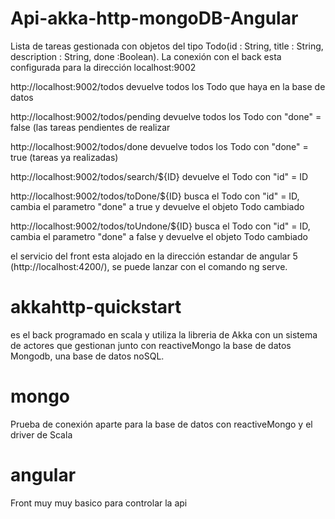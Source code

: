 # Api-akka-http-mongoDB-Angular
Lista de tareas gestionada con objetos del tipo Todo(id : String, title : String, description : String, done :Boolean).
La conexión con el back esta configurada para la dirección localhost:9002 

http://localhost:9002/todos  devuelve todos los Todo que haya en la base de datos

http://localhost:9002/todos/pending devuelve todos los Todo con "done" = false (las tareas pendientes de realizar

http://localhost:9002/todos/done devuelve todos los Todo con "done" = true (tareas ya realizadas)

http://localhost:9002/todos/search/${ID} devuelve el Todo con "id" = ID 

http://localhost:9002/todos/toDone/${ID} busca el Todo con "id" = ID, cambia el parametro "done"  a true y devuelve el objeto Todo cambiado

http://localhost:9002/todos/toUndone/${ID} busca el Todo con "id" = ID, cambia el parametro "done"  a false y devuelve el objeto Todo cambiado

el servicio del front esta alojado en la dirección estandar de angular 5 (http://localhost:4200/), se puede lanzar con el comando ng serve.

# akkahttp-quickstart
es el back programado en scala y utiliza la libreria de Akka con un sistema de actores que gestionan junto con reactiveMongo la base de datos Mongodb, una base de datos noSQL.

# mongo
Prueba de conexión aparte para la base de datos con reactiveMongo y el driver de Scala

# angular
Front muy muy basico para controlar la api
